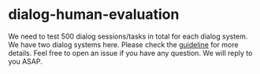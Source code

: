 # dialog-human-evaluation

We need to test 500 dialog sessions/tasks in total for each dialog system. We have two dialog systems here. Please check the [guideline](https://docs.google.com/document/d/1U5OUoDWNunlodB3YF-9jeeQllo7rAn9PyBb6fgtXFNA/edit) for more details. Feel free to open an issue if you have any question. We will reply to you ASAP.
